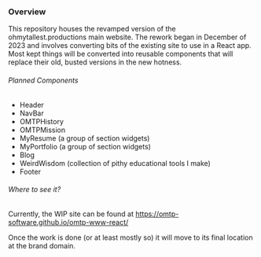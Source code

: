 ### Overview
This repository houses the revamped version of the ohmytallest.productions main website. The rework began in December of 2023 and involves converting bits of the existing site to use in a React app. Most kept things will be converted into reusable components that will replace their old, busted versions in the new hotness.

###### Planned Components
- Header
- NavBar
- OMTPHistory
- OMTPMission
- MyResume (a group of section widgets)
- MyPortfolio (a group of section widgets)
- Blog
- WeirdWisdom (collection of pithy educational tools I make)
- Footer
  
###### Where to see it?
Currently, the WIP site can be found at https://omtp-software.github.io/omtp-www-react/

Once the work is done (or at least mostly so) it will move to its final location at the brand domain.
